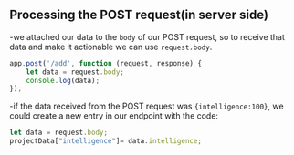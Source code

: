 ## Processing the POST request(in server side)

-we attached our data to the `body` of our POST request, so to receive that data and make it actionable we can use `request.body`.

```js
app.post('/add', function (request, response) {
    let data = request.body;
    console.log(data);
});
```

-if the data received from the POST request was `{intelligence:100}`, we could create a new entry in our endpoint with the code:

```js
let data = request.body; 
projectData["intelligence"]= data.intelligence;
```
